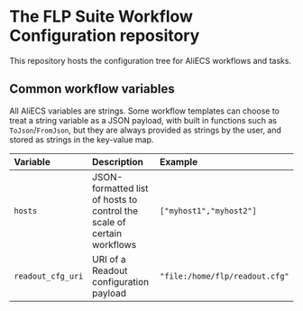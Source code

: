 # The FLP Suite Workflow Configuration repository
This repository hosts the configuration tree for AliECS workflows and tasks.

## Common workflow variables

All AliECS variables are strings. Some workflow templates can choose to treat a string variable as a JSON payload, with built in functions such as `ToJson`/`FromJson`, but they are always provided as strings by the user, and stored as strings in the key-value map.

| Variable | Description | Example |
| :--- | :--- | :--- |
| `hosts` | JSON-formatted list of hosts to control the scale of certain workflows | `["myhost1","myhost2"]` |
| `readout_cfg_uri` | URI of a Readout configuration payload | `"file:/home/flp/readout.cfg"` |
